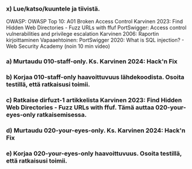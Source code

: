 ### x) Lue/katso/kuuntele ja tiivistä.

OWASP: OWASP Top 10: A01 Broken Access Control
Karvinen 2023: Find Hidden Web Directories - Fuzz URLs with ffuf
PortSwigger: Access control vulnerabilities and privilege escalation
Karvinen 2006: Raportin kirjoittaminen
Vapaaehtoinen: PortSwigger 2020: What is SQL injection? - Web Security Academy (noin 10 min video)

### a) Murtaudu 010-staff-only. Ks. Karvinen 2024: Hack'n Fix
### b) Korjaa 010-staff-only haavoittuvuus lähdekoodista. Osoita testillä, että ratkaisusi toimii.
### c) Ratkaise dirfuzt-1 artikkelista Karvinen 2023: Find Hidden Web Directories - Fuzz URLs with ffuf. Tämä auttaa 020-your-eyes-only ratkaisemisessa.
### d) Murtaudu 020-your-eyes-only. Ks. Karvinen 2024: Hack'n Fix
### e) Korjaa 020-your-eyes-only haavoittuvuus. Osoita testillä, että ratkaisusi toimii.
